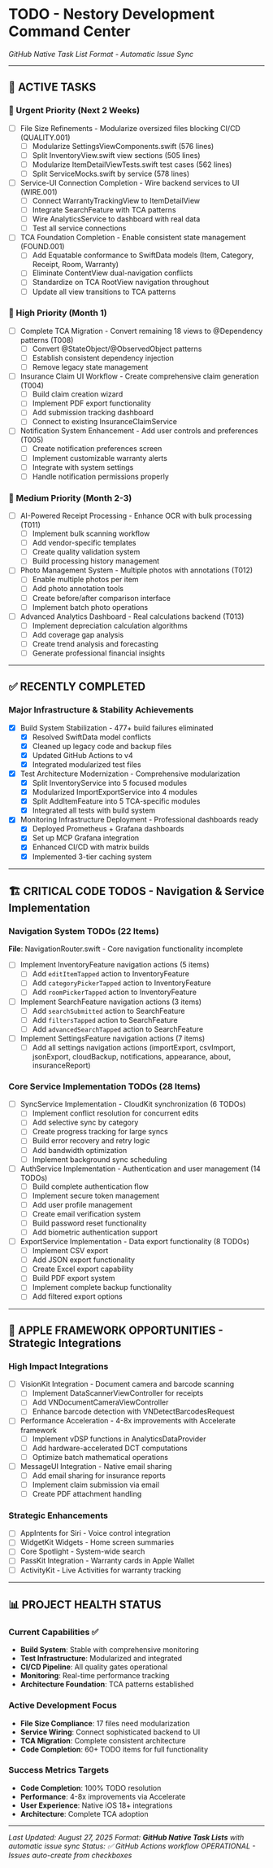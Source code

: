 # TODO - Nestory Development Command Center
*GitHub Native Task List Format - Automatic Issue Sync*

---

## 🎯 **ACTIVE TASKS**

### 🚨 Urgent Priority (Next 2 Weeks)
- [ ] File Size Refinements - Modularize oversized files blocking CI/CD (QUALITY.001)
  - [ ] Modularize SettingsViewComponents.swift (576 lines)
  - [ ] Split InventoryView.swift view sections (505 lines)
  - [ ] Modularize ItemDetailViewTests.swift test cases (562 lines)
  - [ ] Split ServiceMocks.swift by service (578 lines)

- [ ] Service-UI Connection Completion - Wire backend services to UI (WIRE.001)
  - [ ] Connect WarrantyTrackingView to ItemDetailView
  - [ ] Integrate SearchFeature with TCA patterns
  - [ ] Wire AnalyticsService to dashboard with real data
  - [ ] Test all service connections

- [ ] TCA Foundation Completion - Enable consistent state management (FOUND.001)
  - [ ] Add Equatable conformance to SwiftData models (Item, Category, Receipt, Room, Warranty)
  - [ ] Eliminate ContentView dual-navigation conflicts
  - [ ] Standardize on TCA RootView navigation throughout
  - [ ] Update all view transitions to TCA patterns

### 🔄 High Priority (Month 1)
- [ ] Complete TCA Migration - Convert remaining 18 views to @Dependency patterns (T008)
  - [ ] Convert @StateObject/@ObservedObject patterns
  - [ ] Establish consistent dependency injection
  - [ ] Remove legacy state management

- [ ] Insurance Claim UI Workflow - Create comprehensive claim generation (T004)
  - [ ] Build claim creation wizard
  - [ ] Implement PDF export functionality
  - [ ] Add submission tracking dashboard
  - [ ] Connect to existing InsuranceClaimService

- [ ] Notification System Enhancement - Add user controls and preferences (T005)
  - [ ] Create notification preferences screen
  - [ ] Implement customizable warranty alerts
  - [ ] Integrate with system settings
  - [ ] Handle notification permissions properly

### 🚀 Medium Priority (Month 2-3)
- [ ] AI-Powered Receipt Processing - Enhance OCR with bulk processing (T011)
  - [ ] Implement bulk scanning workflow
  - [ ] Add vendor-specific templates
  - [ ] Create quality validation system
  - [ ] Build processing history management

- [ ] Photo Management System - Multiple photos with annotations (T012)
  - [ ] Enable multiple photos per item
  - [ ] Add photo annotation tools
  - [ ] Create before/after comparison interface
  - [ ] Implement batch photo operations

- [ ] Advanced Analytics Dashboard - Real calculations backend (T013)
  - [ ] Implement depreciation calculation algorithms
  - [ ] Add coverage gap analysis
  - [ ] Create trend analysis and forecasting
  - [ ] Generate professional financial insights

---

## ✅ **RECENTLY COMPLETED**

### Major Infrastructure & Stability Achievements
- [x] Build System Stabilization - 477+ build failures eliminated
  - [x] Resolved SwiftData model conflicts
  - [x] Cleaned up legacy code and backup files
  - [x] Updated GitHub Actions to v4
  - [x] Integrated modularized test files

- [x] Test Architecture Modernization - Comprehensive modularization
  - [x] Split InventoryService into 5 focused modules
  - [x] Modularized ImportExportService into 4 modules
  - [x] Split AddItemFeature into 5 TCA-specific modules
  - [x] Integrated all tests with build system

- [x] Monitoring Infrastructure Deployment - Professional dashboards ready
  - [x] Deployed Prometheus + Grafana dashboards
  - [x] Set up MCP Grafana integration
  - [x] Enhanced CI/CD with matrix builds
  - [x] Implemented 3-tier caching system

---

## 🏗️ **CRITICAL CODE TODOS** - Navigation & Service Implementation

### Navigation System TODOs (22 Items)
**File**: NavigationRouter.swift - Core navigation functionality incomplete

- [ ] Implement InventoryFeature navigation actions (5 items)
  - [ ] Add `editItemTapped` action to InventoryFeature
  - [ ] Add `categoryPickerTapped` action to InventoryFeature  
  - [ ] Add `roomPickerTapped` action to InventoryFeature

- [ ] Implement SearchFeature navigation actions (3 items)
  - [ ] Add `searchSubmitted` action to SearchFeature
  - [ ] Add `filtersTapped` action to SearchFeature
  - [ ] Add `advancedSearchTapped` action to SearchFeature

- [ ] Implement SettingsFeature navigation actions (7 items)
  - [ ] Add all settings navigation actions (importExport, csvImport, jsonExport, cloudBackup, notifications, appearance, about, insuranceReport)

### Core Service Implementation TODOs (28 Items)

- [ ] SyncService Implementation - CloudKit synchronization (6 TODOs)
  - [ ] Implement conflict resolution for concurrent edits
  - [ ] Add selective sync by category
  - [ ] Create progress tracking for large syncs
  - [ ] Build error recovery and retry logic
  - [ ] Add bandwidth optimization
  - [ ] Implement background sync scheduling

- [ ] AuthService Implementation - Authentication and user management (14 TODOs)
  - [ ] Build complete authentication flow
  - [ ] Implement secure token management
  - [ ] Add user profile management
  - [ ] Create email verification system
  - [ ] Build password reset functionality
  - [ ] Add biometric authentication support

- [ ] ExportService Implementation - Data export functionality (8 TODOs)
  - [ ] Implement CSV export
  - [ ] Add JSON export functionality
  - [ ] Create Excel export capability
  - [ ] Build PDF export system
  - [ ] Implement complete backup functionality
  - [ ] Add filtered export options

---

## 🍎 **APPLE FRAMEWORK OPPORTUNITIES** - Strategic Integrations

### High Impact Integrations
- [ ] VisionKit Integration - Document camera and barcode scanning
  - [ ] Implement DataScannerViewController for receipts
  - [ ] Add VNDocumentCameraViewController
  - [ ] Enhance barcode detection with VNDetectBarcodesRequest

- [ ] Performance Acceleration - 4-8x improvements with Accelerate framework
  - [ ] Implement vDSP functions in AnalyticsDataProvider
  - [ ] Add hardware-accelerated DCT computations
  - [ ] Optimize batch mathematical operations

- [ ] MessageUI Integration - Native email sharing
  - [ ] Add email sharing for insurance reports
  - [ ] Implement claim submission via email
  - [ ] Create PDF attachment handling

### Strategic Enhancements
- [ ] AppIntents for Siri - Voice control integration
- [ ] WidgetKit Widgets - Home screen summaries
- [ ] Core Spotlight - System-wide search
- [ ] PassKit Integration - Warranty cards in Apple Wallet
- [ ] ActivityKit - Live Activities for warranty tracking

---

## 📊 **PROJECT HEALTH STATUS**

### Current Capabilities ✅
- **Build System**: Stable with comprehensive monitoring
- **Test Infrastructure**: Modularized and integrated
- **CI/CD Pipeline**: All quality gates operational
- **Monitoring**: Real-time performance tracking
- **Architecture Foundation**: TCA patterns established

### Active Development Focus
- **File Size Compliance**: 17 files need modularization
- **Service Wiring**: Connect sophisticated backend to UI
- **TCA Migration**: Complete consistent architecture
- **Code Completion**: 60+ TODO items for full functionality

### Success Metrics Targets
- **Code Completion**: 100% TODO resolution
- **Performance**: 4-8x improvements via Accelerate
- **User Experience**: Native iOS 18+ integrations
- **Architecture**: Complete TCA adoption

---

*Last Updated: August 27, 2025*
*Format: **GitHub Native Task Lists** with automatic issue sync*
*Status: ✅ GitHub Actions workflow OPERATIONAL - Issues auto-create from checkboxes*